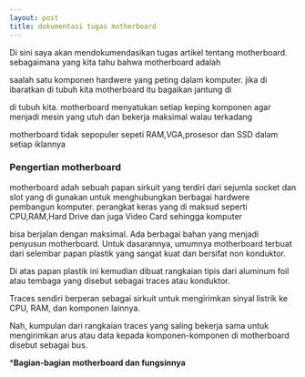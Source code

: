 ```yaml
---
layout: post
title: dokumentasi tugas motherboard
---
```


Di sini saya akan mendokumendasikan tugas artikel tentang motherboard. sebagaimana yang kita tahu bahwa motherboard adalah 

saalah satu komponen hardwere yang peting dalam komputer. jika di ibaratkan di tubuh kita motherboard itu bagaikan jantung di 

di tubuh kita. motherboard menyatukan setiap keping komponen agar menjadi mesin yang utuh dan bekerja maksimal walau terkadang

motherboard tidak sepopuler sepeti RAM,VGA,prosesor dan SSD dalam setiap iklannya

### Pengertian motherboard

motherboard adah sebuah papan sirkuit yang terdiri dari sejumla socket dan slot yang di gunakan untuk menghubungkan berbagai hardwere pembangun komputer. perangkat keras yang di maksud seperti CPU,RAM,Hard Drive dan juga Video Card sehingga komputer

bisa berjalan dengan maksimal. Ada berbagai bahan yang menjadi penyusun motherboard. Untuk dasarannya, umumnya motherboard terbuat dari selembar papan plastik yang sangat kuat dan bersifat non konduktor.

Di atas papan plastik ini kemudian dibuat rangkaian tipis dari aluminum foil atau tembaga yang disebut sebagai traces atau konduktor.  

Traces sendiri berperan sebagai sirkuit untuk mengirimkan sinyal listrik ke CPU, RAM, dan komponen lainnya. 

Nah, kumpulan dari rangkaian traces yang saling bekerja sama untuk mengirimkan arus atau data kepada komponen-komponen di motherboard disebut sebagai bus. 


*__Bagian-bagian motherboard dan fungsinnya__












